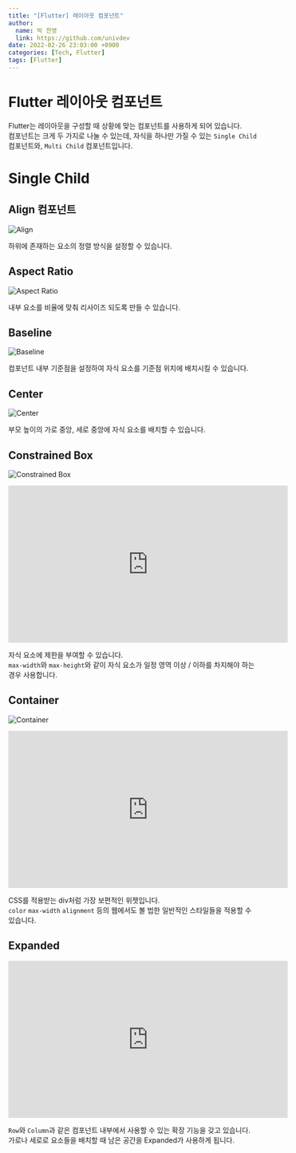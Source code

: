 ```yaml
---
title: "[Flutter] 레이아웃 컴포넌트"
author:
  name: 박 찬영
  link: https://github.com/univdev
date: 2022-02-26 23:03:00 +0900
categories: [Tech, Flutter]
tags: [Flutter]
---
```


# Flutter 레이아웃 컴포넌트
Flutter는 레이아웃을 구성할 때 상황에 맞는 컴포넌트를 사용하게 되어 있습니다.  
컴포넌트는 크게 두 가지로 나눌 수 있는데, 자식을 하나만 가질 수 있는 ```Single Child``` 컴포넌트와, ```Multi Child``` 컴포넌트입니다.
# Single Child
## Align 컴포넌트
![Align][Align]

하위에 존재하는 요소의 정렬 방식을 설정할 수 있습니다.
## Aspect Ratio
![Aspect Ratio][Aspect Ratio]

내부 요소를 비율에 맞춰 리사이즈 되도록 만들 수 있습니다.

## Baseline
![Baseline][Base Line]

컴포넌트 내부 기준점을 설정하여 자식 요소를 기준점 위치에 배치시킬 수 있습니다.

## Center
![Center][Center]

부모 높이의 가로 중앙, 세로 중앙에 자식 요소를 배치할 수 있습니다.

## Constrained Box
![Constrained Box][Constrained Box]

<iframe width="560" height="315" src="https://www.youtube.com/embed/o2KveVr7adg" title="YouTube video player" frameborder="0" allow="accelerometer; autoplay; clipboard-write; encrypted-media; gyroscope; picture-in-picture" allowfullscreen></iframe>

자식 요소에 제한을 부여할 수 있습니다.  
```max-width```와 ```max-height```와 같이 자식 요소가 일정 영역 이상 / 이하를 차지해야 하는 경우 사용합니다.

## Container
![Container][Container]

<iframe width="560" height="315" src="https://www.youtube.com/embed/c1xLMaTUWCY" title="YouTube video player" frameborder="0" allow="accelerometer; autoplay; clipboard-write; encrypted-media; gyroscope; picture-in-picture" allowfullscreen></iframe>

CSS를 적용받는 div처럼 가장 보편적인 위젯입니다.  
```color``` ```max-width``` ```alignment``` 등의 웹에서도 볼 법한 일반적인 스타일들을 적용할 수 있습니다.

## Expanded
<iframe width="560" height="315" src="https://www.youtube.com/embed/_rnZaagadyo" title="YouTube video player" frameborder="0" allow="accelerometer; autoplay; clipboard-write; encrypted-media; gyroscope; picture-in-picture" allowfullscreen></iframe>

```Row```와 ```Column```과 같은 컴포넌트 내부에서 사용할 수 있는 확장 기능을 갖고 있습니다.  
가로나 세로로 요소들을 배치할 때 남은 공간을 Expanded가 사용하게 됩니다.

[Align]: ./align.png
[Aspect Ratio]: ./aspect-ratio.png
[Base Line]: ./baseline.png
[Center]: ./center.png
[Constrained Box]: ./constrained-box.png
[Container]: ./container.png